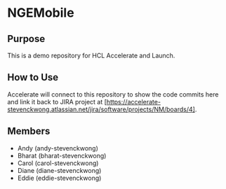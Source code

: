 # NGEMobile
## Purpose
This is a demo repository for HCL Accelerate and Launch. 

## How to Use
Accelerate will connect to this repository to show the code commits here and link it back to JIRA project at
[https://accelerate-stevenckwong.atlassian.net/jira/software/projects/NM/boards/4].

## Members
- Andy (andy-stevenckwong)
- Bharat (bharat-stevenckwong)
- Carol (carol-stevenckwong)
- Diane (diane-stevenckwong)
- Eddie (eddie-stevenckwong)

